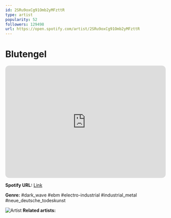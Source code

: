 ```yaml
---
id: 2SRu9oxCg91Omb2yMFzttR
type: artist
popularity: 52
followers: 129498
url: https://open.spotify.com/artist/2SRu9oxCg91Omb2yMFzttR
---
```

# Blutengel

<iframe style="border-radius:12px" src="https://open.spotify.com/embed/artist/2SRu9oxCg91Omb2yMFzttR" width="100%" height="352" frameBorder="0" allowfullscreen="" allow="autoplay; clipboard-write; encrypted-media; fullscreen; picture-in-picture" loading="lazy"></iframe>

**Spotify URL:** [Link](https://open.spotify.com/artist/2SRu9oxCg91Omb2yMFzttR)

**Genre:**  #dark_wave #ebm #electro-industrial #industrial_metal #neue_deutsche_todeskunst

![Artist](https://i.scdn.co/image/ab6761610000e5eb1263183c72d4f22c1af571c1)
**Related artists:**


